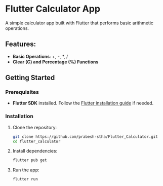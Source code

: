 # Flutter Calculator App

A simple calculator app built with Flutter that performs basic arithmetic operations.

## Features:
- **Basic Operations**: +, -, *, /
- **Clear (C) and Percentage (%) Functions**

## Getting Started

### Prerequisites
- **Flutter SDK** installed. Follow the [Flutter installation guide](https://flutter.dev/docs/get-started/install) if needed.

### Installation

1. Clone the repository:
   ```bash
   git clone https://github.com/prabesh-stha/Flutter_Calculator.git
   cd flutter_calculator
   ```
2. Install dependencies:
   ```bash
   flutter pub get
   ```
3. Run the app:
   ```bash
   flutter run
   ```
